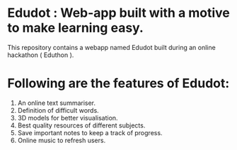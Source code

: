 # Edudot : Web-app built with a motive to make learning easy.

This repository contains a webapp named Edudot built during an online hackathon ( Eduthon ).

# Following are the features of Edudot:

1. An online text summariser.
2. Definition of difficult words.
3. 3D models for better visualisation. 
4. Best quality resources of different subjects.
5. Save important notes to keep a track of progress.
6. Online music to refresh users.
